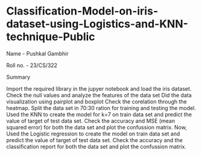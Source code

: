# Classification-Model-on-iris-dataset-using-Logistics-and-KNN-technique-Public

Name - Pushkal Gambhir

Roll no. - 23/CS/322

Summary

Import the required library in the jupyer notebook and load the iris dataset.
Check the null values and analyze the features of the data set
Did the data visualization using pairplot and boxplot
Check the corelation through the heatmap.
Split the data set in 70:30 ration for training and testing the model.
Used the KNN to create the model for k=7 on train data set and predict the value of target of test data set.
Check the accuracy and MSE (mean squared error) for both the data set and plot the confussion matrix.
Now, Used the Logistic regression to create the model on train data set and predict the value of target of test data set.
Check the accuracy and the classification report for both the data set and plot the confussion matrix.
